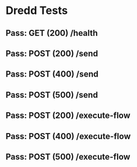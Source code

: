# Dredd Tests
## Pass: GET (200) /health
## Pass: POST (200) /send
## Pass: POST (400) /send
## Pass: POST (500) /send
## Pass: POST (200) /execute-flow
## Pass: POST (400) /execute-flow
## Pass: POST (500) /execute-flow

